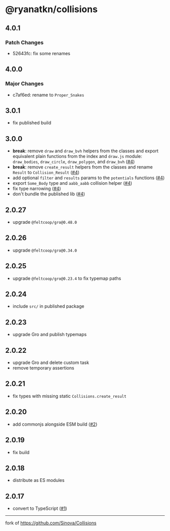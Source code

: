 # @ryanatkn/collisions

## 4.0.1

### Patch Changes

- 52643fc: fix some renames

## 4.0.0

### Major Changes

- c7af6ed: rename to `Proper_Snakes`


## 3.0.1

- fix published build

## 3.0.0

- **break**: remove `draw` and `draw_bvh` helpers from the classes and
  export equivalent plain functions from the index and `draw.js` module:
  `draw_bodies`, `draw_circle`, `draw_polygon`, and `draw_bvh`
  ([#4](https://github.com/ryanatkn/collisions/pull/4))
- **break**: remove `create_result` helpers from the classes and rename `Result` to `Collision_Result`
  ([#4](https://github.com/ryanatkn/collisions/pull/4))
- add optional `filter` and `results` params to the `potentials` functions
  ([#4](https://github.com/ryanatkn/collisions/pull/4))
- export `Some_Body` type and `aabb_aabb` collision helper
  ([#4](https://github.com/ryanatkn/collisions/pull/4))
- fix type narrowing
  ([#4](https://github.com/ryanatkn/collisions/pull/4))
- don't bundle the published lib
  ([#4](https://github.com/ryanatkn/collisions/pull/4))

## 2.0.27

- upgrade `@feltcoop/gro@0.48.0`

## 2.0.26

- upgrade `@feltcoop/gro@0.34.0`

## 2.0.25

- upgrade `@feltcoop/gro@0.23.4` to fix typemap paths

## 2.0.24

- include `src/` in published package

## 2.0.23

- upgrade Gro and publish typemaps

## 2.0.22

- upgrade Gro and delete custom task
- remove temporary assertions

## 2.0.21

- fix types with missing static `Collisions.create_result`

## 2.0.20

- add commonjs alongside ESM build
  ([#2](https://github.com/ryanatkn/collisions/pull/2))

## 2.0.19

- fix build

## 2.0.18

- distribute as ES modules

## 2.0.17

- convert to TypeScript
  ([#1](https://github.com/ryanatkn/collisions/pull/1))

<hr/>

fork of <https://github.com/Sinova/Collisions>
